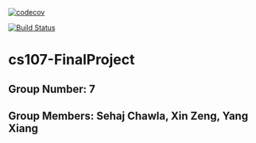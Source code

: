[![codecov](https://codecov.io/gh/AsiaUnionCS107/cs107-FinalProject/branch/master/graph/badge.svg?token=1WWKZG2QDY)](https://codecov.io/gh/AsiaUnionCS107/cs107-FinalProject)

[![Build Status](https://travis-ci.com/AsiaUnionCS107/cs107-FinalProject.svg?token=pqRtMycXfpkkm2ECcHPs&branch=Milestone_IB)](https://travis-ci.com/AsiaUnionCS107/cs107-FinalProject)


# cs107-FinalProject

## Group Number: 7

## Group Members: Sehaj Chawla, Xin Zeng, Yang Xiang

